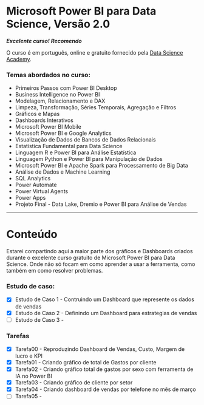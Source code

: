 # Microsoft Power BI para Data Science, Versão 2.0

**_Excelente curso! Recomendo_** 

O curso é em português, online e gratuito fornecido pela  [Data Science Academy](https://www.datascienceacademy.com.br/course/microsoft-power-bi-para-data-science). 


### Temas abordados no curso: 

- Primeiros Passos com Power BI Desktop
- Business Intelligence no Power BI
- Modelagem, Relacionamento e DAX
- Limpeza, Transformação, Séries Temporais, Agregação e Filtros
- Gráficos e Mapas
- Dashboards Interativos
- Microsoft Power BI Mobile
- Microsoft Power BI e Google Analytics
- Visualização de Dados de Bancos de Dados Relacionais
- Estatística Fundamental para Data Science
- Linguagem R e Power BI para Análise Estatística
- Linguagem Python e Power BI para Manipulação de Dados
- Microsoft Power BI e Apache Spark para Processamento de Big Data
- Análise de Dados e Machine Learning
- SQL Analytics
- Power Automate
- Power Virtual Agents
- Power Apps
- Projeto Final - Data Lake, Dremio e Power BI para Análise de Vendas


---
# Conteúdo

Estarei compartindo aqui a maior parte dos gráficos e Dashboards criados durante o excelente curso gratuito de Microsoft Power BI para Data Science. Onde não só focam em como aprender a usar a ferramenta, como também em como resolver problemas.

### Estudo de caso:
- [x] Estudo de Caso 1 - Contruindo um Dashboard que represente os dados de vendas
- [x] Estudo de Caso 2 - Definindo um Dashboard para estrategias de vendas
- [ ] Estudo de Caso 3 - 

### Tarefas
- [x] Tarefa00 - Reproduzindo Dashboard de Vendas, Custo, Margem de lucro e KPI
- [x] Tarefa01 - Criando gráfico de total de Gastos por cliente
- [x] Tarefa02 - Criando gráfico total de gastos por sexo com ferramenta de IA no Power BI
- [x] Tarefa03 - Criando gráfico de cliente por setor
- [x] Tarefa04 - Criando dashboard de vendas por telefone no mês de março
- [ ] Tarefa05 -